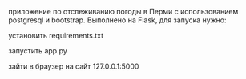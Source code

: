 приложение по отслеживанию погоды в Перми с использованием postgresql и bootstrap. Выполнено на Flask, для запуска нужно:

установить requirements.txt

запустить app.py

зайти в браузер на сайт 127.0.0.1:5000
